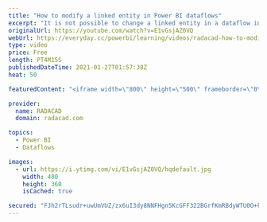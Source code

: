 ```yaml
---
title: "How to modify a linked entity in Power BI dataflows"
excerpt: "It is not possible to change a linked entity in a dataflow in Power BI. Linked entities has to be modified only in the dataflow in which they are created. However, sometimes, you need to do a small modification to the linked entity in a chained dataflow. There is a very simple trick, In this article"
originalUrl: https://youtube.com/watch?v=E1vGsjAZ0VQ
webUrl: https://everyday.cc/powerbi/learning/videos/radacad-how-to-modify-a-linked-entity-in-power-bi-dataflows/
type: video
price: Free
length: PT4M15S
publishedDateTime: 2021-01-27T01:57:38Z
heat: 50

featuredContent: "<iframe width=\"800\" height=\"500\" frameborder=\"0\" src=\"https://www.youtube.com/embed/E1vGsjAZ0VQ\" allow=\"accelerometer; autoplay; encrypted-media; gyroscope; picture-in-picture\" allowfullscreen></iframe>"

provider:
  name: RADACAD
  domain: radacad.com

topics:
  - Power BI
  - Dataflows

images:
  - url: https://i.ytimg.com/vi/E1vGsjAZ0VQ/hqdefault.jpg
    width: 480
    height: 360
    isCached: true

secured: "FJh2rTLsudr+uwUmVUZ/zx6uI3dy8NNFHgn5KcGFF322BGrfKmRBdyWTU0O+kVkvvQ4sBk1w86RBsb0PCrcc6c1VproStPQKQEjcfZKc/IySAnNnzVRWGN1st4HpuysRnXR0S2JtrE93cGhhtZjHPV3+3V6gL2CGJbzDh6TC0dBBCOkoHMB6lK152pkhoQR9Lk7it6g6kXpiKjGNiw5T8a0E5sVKfQUnE0wYIq91Uj5b/x9E+mGperREEVra/eJVruWdsHxsG3/KS+0YqAOys5gZiozquu7ZCfQaE80UAtzrwPUDxfgUOewK3MrVINRTumJEZlo+pMaVk/Ad1b2CQBhP47IaqJNxRvaC63CcOxnDPxo2IMAowg5BLXHdr5YO4ZporX6ivFQ+BjlRRu1cZc0XYyEBzmrf15eMXJZr12o=;sKQfEQhXPfsHVzsGULWlZQ=="
---
```


